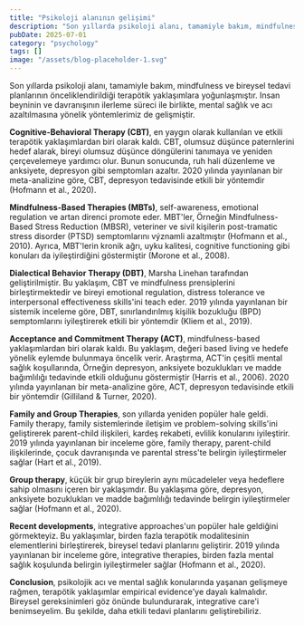 ```yaml
---
title: "Psikoloji alanının gelişimi"
description: "Son yıllarda psikoloji alanı, tamamiyle bakım, mindfulness ve bireysel tedavi planlarının önceliklendirildiği terapötik yaklaşımlara yoğunlaşmıştır. I..."
pubDate: 2025-07-01
category: "psychology"
tags: []
image: "/assets/blog-placeholder-1.svg"
---
```


Son yıllarda psikoloji alanı, tamamiyle bakım, mindfulness ve bireysel tedavi planlarının önceliklendirildiği terapötik yaklaşımlara yoğunlaşmıştır. Insan beyninin ve davranışının ilerleme süreci ile birlikte, mental sağlık ve acı azaltılmasına yönelik yöntemlerimiz de gelişmiştir.

**Cognitive-Behavioral Therapy (CBT)**, en yaygın olarak kullanılan ve etkili terapötik yaklaşımlardan biri olarak kaldı. CBT, olumsuz düşünce paternlerini hedef alarak, bireyi olumsuz düşünce döngülerini tanımaya ve yeniden çerçevelemeye yardımcı olur. Bunun sonucunda, ruh hali düzenleme ve anksiyete, depresyon gibi semptomları azaltır. 2020 yılında yayınlanan bir meta-analizine göre, CBT, depresyon tedavisinde etkili bir yöntemdir (Hofmann et al., 2020).

**Mindfulness-Based Therapies (MBTs)**, self-awareness, emotional regulation ve artan direnci promote eder. MBT'ler, Örneğin Mindfulness-Based Stress Reduction (MBSR), veteriner ve sivil kişilerin post-tramatic stress disorder (PTSD) semptomlarını významli azaltmıştır (Hofmann et al., 2010). Ayrıca, MBT'lerin kronik ağrı, uyku kalitesi, cognitive functioning gibi konuları da iyileştirdiğini göstermiştir (Morone et al., 2008).

**Dialectical Behavior Therapy (DBT)**, Marsha Linehan tarafından geliştirilmiştir. Bu yaklaşım, CBT ve mindfulness prensiplerini birleştirmektedir ve bireyi emotional regulation, distress tolerance ve interpersonal effectiveness skills'ini teach eder. 2019 yılında yayınlanan bir sistemik inceleme göre, DBT, sınırlandırılmış kişilik bozukluğu (BPD) semptomlarını iyileştirerek etkili bir yöntemdir (Kliem et al., 2019).

**Acceptance and Commitment Therapy (ACT)**, mindfulness-based yaklaşımlardan biri olarak kaldı. Bu yaklaşım, değeri based living ve hedefe yönelik eylemde bulunmaya öncelik verir. Araştırma, ACT'in çeşitli mental sağlık koşullarında, Örneğin depresyon, anksiyete bozuklukları ve madde bağımlılığı tedavinde etkili olduğunu göstermiştir (Harris et al., 2006). 2020 yılında yayınlanan bir meta-analizine göre, ACT, depresyon tedavisinde etkili bir yöntemdir (Gilliland & Turner, 2020).

**Family and Group Therapies**, son yıllarda yeniden popüler hale geldi. Family therapy, family sistemlerinde iletişim ve problem-solving skills'ini geliştirerek parent-child ilişkileri, kardeş rekabeti, evlilik konularını iyileştirir. 2019 yılında yayınlanan bir inceleme göre, family therapy, parent-child ilişkilerinde, çocuk davranışında ve parental stress'te belirgin iyileştirmeler sağlar (Hart et al., 2019).

**Group therapy**, küçük bir grup bireylerin aynı mücadeleler veya hedeflere sahip olmasını içeren bir yaklaşımdır. Bu yaklaşıma göre, depresyon, anksiyete bozuklukları ve madde bağımlılığı tedavinde belirgin iyileştirmeler sağlar (Hofmann et al., 2020).

**Recent developments**, integrative approaches'un popüler hale geldiğini görmekteyiz. Bu yaklaşımlar, birden fazla terapötik modalitesinin elementlerini birleştirerek, bireysel tedavi planlarını geliştirir. 2019 yılında yayınlanan bir inceleme göre, integrative therapies, birden fazla mental sağlık koşulunda belirgin iyileştirmeler sağlar (Hofmann et al., 2020).

**Conclusion**, psikolojik acı ve mental sağlık konularında yaşanan gelişmeye rağmen, terapötik yaklaşımlar empirical evidence'ye dayalı kalmalıdır. Bireysel gereksinimleri göz önünde bulundurarak, integrative care'i benimseyelim. Bu şekilde, daha etkili tedavi planlarını geliştirebiliriz.